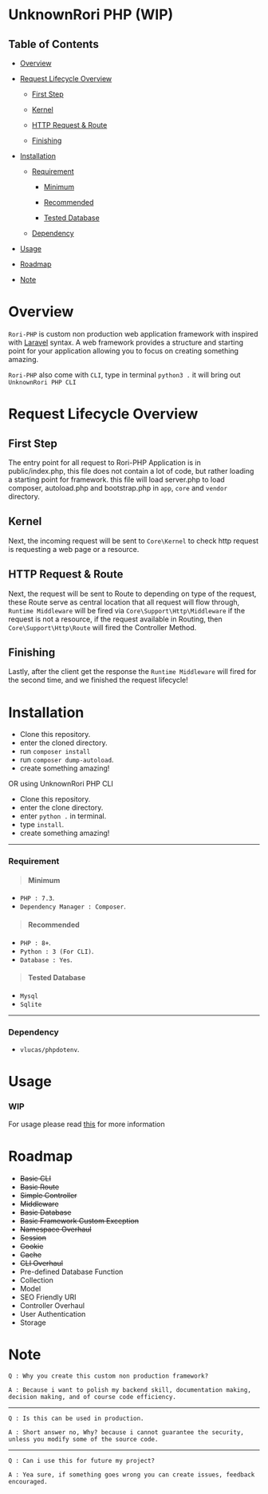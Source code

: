 # UnknownRori PHP (WIP)

## Table of Contents

- [Overview](https://github.com/UnknownRori/UnknownRori-PHP#overview)

- [Request Lifecycle Overview](https://github.com/UnknownRori/UnknownRori-PHP#request-lifecycle-overview)

    - [First Step](https://github.com/UnknownRori/UnknownRori-PHP#first-step)

    - [Kernel](https://github.com/UnknownRori/UnknownRori-PHP#kernel)

    - [HTTP Request & Route](https://github.com/UnknownRori/UnknownRori-PHP#http-request--route)

    - [Finishing](https://github.com/UnknownRori/UnknownRori-PHP#finishing)


- [Installation](https://github.com/UnknownRori/UnknownRori-PHP#installation)

    - [Requirement](https://github.com/UnknownRori/UnknownRori-PHP#requirement)

        - [Minimum](https://github.com/UnknownRori/UnknownRori-PHP#minimum)

        - [Recommended](https://github.com/UnknownRori/UnknownRori-PHP#recommended)

        - [Tested Database](https://github.com/UnknownRori/UnknownRori-PHP#tested-database)

    - [Dependency](https://github.com/UnknownRori/UnknownRori-PHP#dependency)

- [Usage](https://github.com/UnknownRori/UnknownRori-PHP#usage)

- [Roadmap](https://github.com/UnknownRori/UnknownRori-PHP#roadmap)

- [Note](https://github.com/UnknownRori/UnknownRori-PHP#note)

# Overview

`Rori-PHP` is custom non production web application framework with inspired with [Laravel](https://laravel.com/) syntax. A web framework provides a structure  and starting point for your application allowing you to focus on creating something amazing.

`Rori-PHP` also come with `CLI`, type in terminal `python3 .` it will bring out `UnknownRori PHP CLI`

# Request Lifecycle Overview

## First Step

The entry point for all request to Rori-PHP Application is in public/index.php, this file does not contain a lot of code, but rather loading a starting point for framework. this file will load server.php to load composer, autoload.php and bootstrap.php in `app`, `core` and `vendor` directory.

## Kernel

Next, the incoming request will be sent to `Core\Kernel` to check http request is requesting a web page or a resource.

## HTTP Request & Route

Next, the request will be sent to Route to depending on type of the request, these Route serve as central location that all request will flow through, `Runtime Middleware` will be fired via `Core\Support\Http\Middleware` if the request is not a resource, if the request available in Routing, then `Core\Support\Http\Route` will fired the Controller Method.

## Finishing
Lastly, after the client get the response the `Runtime Middleware` will fired for the second time, and we finished the request lifecycle!

# Installation

- Clone this repository.
- enter the cloned directory.
- run `composer install`
- run `composer dump-autoload`.
- create something amazing!

OR using UnknownRori PHP CLI

- Clone this repository.
- enter the clone directory.
- enter `python .` in terminal.
- type `install`.
- create something amazing!

---

### Requirement

> #### Minimum

- `PHP : 7.3`.
- `Dependency Manager : Composer`.

> #### Recommended

- `PHP : 8+`.
- `Python : 3 (For CLI)`.
- `Database : Yes`.

> #### Tested Database

- `Mysql`
- `Sqlite`

---
### Dependency

- `vlucas/phpdotenv`.

# Usage

### WIP

For usage please read [this](https://github.com/UnknownRori/UnknownRori-PHP/blob/master/core/docs/usage.md) for more information

# Roadmap

- ~~Basic CLI~~
- ~~Basic Route~~
- ~~Simple Controller~~
- ~~Middleware~~
- ~~Basic Database~~
- ~~Basic Framework Custom Exception~~
- ~~Namespace Overhaul~~
- ~~Session~~
- ~~Cookie~~
- ~~Cache~~
- ~~CLI Overhaul~~
- Pre-defined Database Function
- Collection
- Model
- SEO Friendly URI
- Controller Overhaul
- User Authentication
- Storage

# Note


`Q : Why you create this custom non production framework?`

`A : Because i want to polish my backend skill, documentation making, decision making, and of course code efficiency.`

---

`Q : Is this can be used in production.`

`A : Short answer no, Why? because i cannot guarantee the security, unless you modify some of the source code.`

---

`Q : Can i use this for future my project?`

`A : Yea sure, if something goes wrong you can create issues, feedback encouraged.`